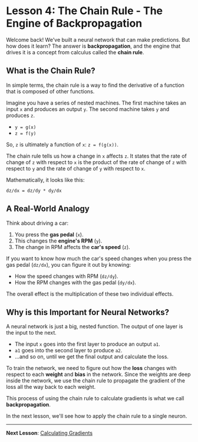 
# Lesson 4: The Chain Rule - The Engine of Backpropagation

Welcome back! We've built a neural network that can make predictions. But how does it learn? The answer is **backpropagation**, and the engine that drives it is a concept from calculus called the **chain rule**.

## What is the Chain Rule?

In simple terms, the chain rule is a way to find the derivative of a function that is composed of other functions.

Imagine you have a series of nested machines. The first machine takes an input `x` and produces an output `y`. The second machine takes `y` and produces `z`.

- `y = g(x)`
- `z = f(y)`

So, `z` is ultimately a function of `x`: `z = f(g(x))`.

The chain rule tells us how a change in `x` affects `z`. It states that the rate of change of `z` with respect to `x` is the product of the rate of change of `z` with respect to `y` and the rate of change of `y` with respect to `x`.

Mathematically, it looks like this:

```
dz/dx = dz/dy * dy/dx
```

## A Real-World Analogy

Think about driving a car:

1.  You press the **gas pedal** (`x`).
2.  This changes the **engine's RPM** (`y`).
3.  The change in RPM affects the **car's speed** (`z`).

If you want to know how much the car's speed changes when you press the gas pedal (`dz/dx`), you can figure it out by knowing:

-   How the speed changes with RPM (`dz/dy`).
-   How the RPM changes with the gas pedal (`dy/dx`).

The overall effect is the multiplication of these two individual effects.

## Why is this Important for Neural Networks?

A neural network is just a big, nested function. The output of one layer is the input to the next.

- The input `x` goes into the first layer to produce an output `a1`.
- `a1` goes into the second layer to produce `a2`.
- ...and so on, until we get the final output and calculate the loss.

To train the network, we need to figure out how the **loss** changes with respect to each **weight** and **bias** in the network. Since the weights are deep inside the network, we use the chain rule to propagate the gradient of the loss all the way back to each weight.

This process of using the chain rule to calculate gradients is what we call **backpropagation**.

In the next lesson, we'll see how to apply the chain rule to a single neuron.

---

**Next Lesson**: [Calculating Gradients](05_calculating_gradients.md)
